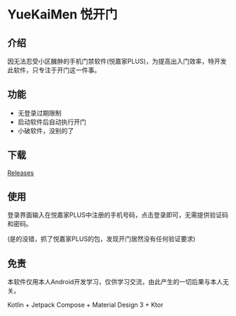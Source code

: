 # YueKaiMen 悦开门

## 介绍
因无法忍受小区臃肿的手机门禁软件(悦嘉家PLUS)，为提高出入门效率，特开发此软件，只专注于开门这一件事。

## 功能
- 无登录过期限制
- 启动软件后自动执行开门
- 小破软件，没别的了

## 下载
[Releases](https://github.com/Uynaity/YueKaiMen/releases/latest)

## 使用
登录界面输入在悦嘉家PLUS中注册的手机号码，点击登录即可，无需提供验证码和密码。

(是的没错，抓了悦嘉家PLUS的包，发现开门居然没有任何验证要求)

## 免责
本软件仅用本人Android开发学习，仅供学习交流，由此产生的一切后果与本人无关。

Kotlin + Jetpack Compose + Material Design 3 + Ktor